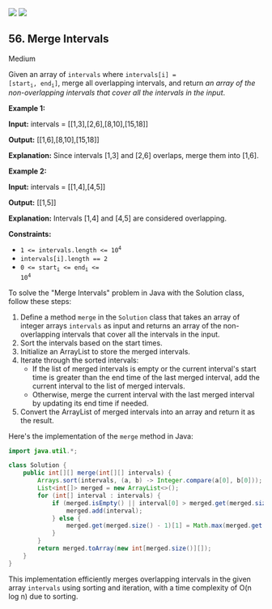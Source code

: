 [![](https://img.shields.io/github/stars/javadev/LeetCode-in-All?label=Stars&style=flat-square)](https://github.com/javadev/LeetCode-in-All)
[![](https://img.shields.io/github/forks/javadev/LeetCode-in-All?label=Fork%20me%20on%20GitHub%20&style=flat-square)](https://github.com/javadev/LeetCode-in-All/fork)

## 56\. Merge Intervals

Medium

Given an array of `intervals` where <code>intervals[i] = [start<sub>i</sub>, end<sub>i</sub>]</code>, merge all overlapping intervals, and return _an array of the non-overlapping intervals that cover all the intervals in the input_.

**Example 1:**

**Input:** intervals = \[\[1,3],[2,6],[8,10],[15,18]]

**Output:** [[1,6],[8,10],[15,18]]

**Explanation:** Since intervals [1,3] and [2,6] overlaps, merge them into [1,6]. 

**Example 2:**

**Input:** intervals = \[\[1,4],[4,5]]

**Output:** [[1,5]]

**Explanation:** Intervals [1,4] and [4,5] are considered overlapping. 

**Constraints:**

*   <code>1 <= intervals.length <= 10<sup>4</sup></code>
*   `intervals[i].length == 2`
*   <code>0 <= start<sub>i</sub> <= end<sub>i</sub> <= 10<sup>4</sup></code>

To solve the "Merge Intervals" problem in Java with the Solution class, follow these steps:

1. Define a method `merge` in the `Solution` class that takes an array of integer arrays `intervals` as input and returns an array of the non-overlapping intervals that cover all the intervals in the input.
2. Sort the intervals based on the start times.
3. Initialize an ArrayList to store the merged intervals.
4. Iterate through the sorted intervals:
   - If the list of merged intervals is empty or the current interval's start time is greater than the end time of the last merged interval, add the current interval to the list of merged intervals.
   - Otherwise, merge the current interval with the last merged interval by updating its end time if needed.
5. Convert the ArrayList of merged intervals into an array and return it as the result.

Here's the implementation of the `merge` method in Java:

```java
import java.util.*;

class Solution {
    public int[][] merge(int[][] intervals) {
        Arrays.sort(intervals, (a, b) -> Integer.compare(a[0], b[0]));
        List<int[]> merged = new ArrayList<>();
        for (int[] interval : intervals) {
            if (merged.isEmpty() || interval[0] > merged.get(merged.size() - 1)[1]) {
                merged.add(interval);
            } else {
                merged.get(merged.size() - 1)[1] = Math.max(merged.get(merged.size() - 1)[1], interval[1]);
            }
        }
        return merged.toArray(new int[merged.size()][]);
    }
}
```

This implementation efficiently merges overlapping intervals in the given array `intervals` using sorting and iteration, with a time complexity of O(n log n) due to sorting.